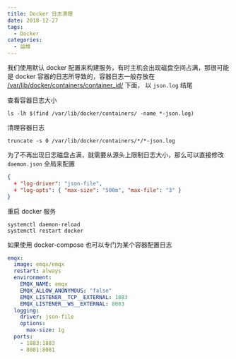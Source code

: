 ```yaml
---
title: Docker 日志清理
date: 2018-12-27
tags:
  - Docker
categories:
  - 运维
---
```


我们使用默认 docker 配置来构建服务，有时主机会出现磁盘空间占满，那很可能是 docker 容器的日志所导致的，容器日志一般存放在 <u>/var/lib/docker/containers/container_id/</u> 下面， 以 `json.log` 结尾

查看容器日志大小

```shell
ls -lh $(find /var/lib/docker/containers/ -name *-json.log)
```

清理容器日志

```shell
truncate -s 0 /var/lib/docker/containers/*/*-json.log
```

为了不再出现日志磁盘占满，就需要从源头上限制日志大小，那么可以直接修改 `daemon.json` 全局来配置

```json
{
  + "log-driver": "json-file",
  + "log-opts": { "max-size": "500m", "max-file": "3" }
}
```

重启 docker 服务

```shell
systemctl daemon-reload
systemctl restart docker
```

如果使用 docker-compose 也可以专门为某个容器配置日志

```yml
emqx:
  image: emqx/emqx
  restart: always
  environment:
    EMQX_NAME: emqx
    EMQX_ALLOW_ANONYMOUS: "false"
    EMQX_LISTENER__TCP__EXTERNAL: 1883
    EMQX_LISTENER__WS__EXTERNAL: 8083
  logging:
    driver: json-file
    options:
      max-size: 1g
  ports:
    - 1883:1883
    - 8081:8081
```
